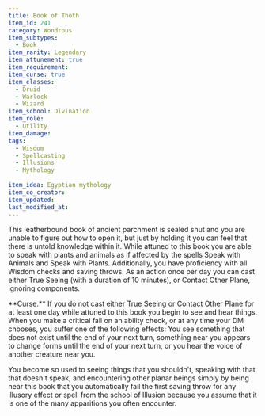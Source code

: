 ```yaml
---
title: Book of Thoth
item_id: 241
category: Wondrous
item_subtypes:
  - Book
item_rarity: Legendary
item_attunement: true
item_requirement:
item_curse: true
item_classes:
  - Druid
  - Warlock
  - Wizard
item_school: Divination
item_role:
  - Utility
item_damage:
tags:
  - Wisdom
  - Spellcasting
  - Illusions
  - Mythology
  
item_idea: Egyptian mythology
item_co_creator:
item_updated:
last_modified_at:
---
```


This leatherbound book of ancient parchment is sealed shut and you are unable to figure out how to open it, but just by holding it you can feel that there is untold knowledge within it.
While attuned to this book you are able to speak with plants and animals as if affected by the spells <magic-spell>Speak with Animals</magic-spell> and <magic-spell>Speak with Plants</magic-spell>. Additionally, you have proficiency with all Wisdom checks and saving throws.
As an action once per day you can cast either <magic-spell>True Seeing</magic-spell> (with a duration of 10 minutes), or <magic-spell>Contact Other Plane</magic-spell>, ignoring components.

<!--excerpt-->
<div class="curse">
**Curse.** If you do not cast either True Seeing or Contact Other Plane for at least one day while attuned to this book you begin to see and hear things. When you make a critical fail on an ability check, or at any time your DM chooses, you suffer one of the following effects:
You see something that does not exist until the end of your next turn, something near you appears to change forms until the end of your next turn, or you hear the voice of another creature near you.

You become so used to seeing things that you shouldn't, speaking with that that doesn't speak, and encountering other planar beings simply by being near this book that you automatically fail the first saving throw for any illusory effect or spell from the school of Illusion because you assume that it is one of the many apparitions you often encounter.
</div>
